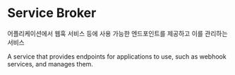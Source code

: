 # Service Broker

어플리케이션에서 웹훅 서비스 등에 사용 가능한 엔드포인트를 제공하고 이를 관리하는 서비스

A service that provides endpoints for applications to use, such as webhook services, and manages them.  